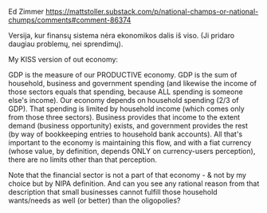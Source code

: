 Ed Zimmer
https://mattstoller.substack.com/p/national-champs-or-national-chumps/comments#comment-86374

Versija, kur finansų sistema nėra ekonomikos dalis iš viso. (Ji pridaro daugiau problemų, nei sprendimų).

My KISS version of out economy:

GDP is the measure of our PRODUCTIVE economy. GDP is the sum of household, business and government spending (and likewise the income of those sectors equals that spending, because ALL spending is someone else's income). Our economy depends on household spending (2/3 of GDP). That spending is limited by household income (which comes only from those three sectors). Business provides that income to the extent demand (business opportunity) exists, and government provides the rest (by way of bookkeeping entries to household bank accounts). All that's important to the economy is maintaining this flow, and with a fiat currency (whose value, by definition, depends ONLY on currency-users perception), there are no limits other than that perception.

Note that the financial sector is not a part of that economy - & not by my choice but by NIPA definition. And can you see any rational reason from that description that small businesses cannot fulfill those household wants/needs as well (or better) than the oligopolies?
